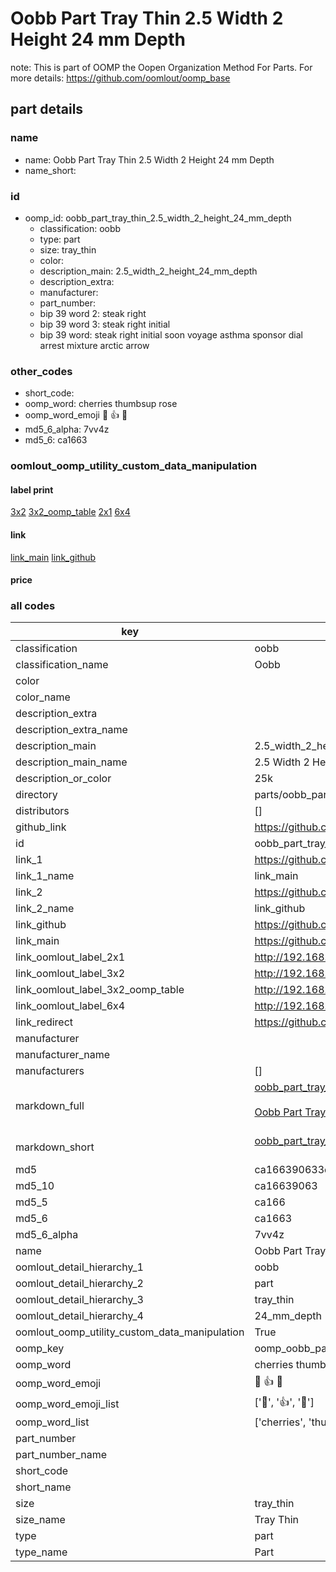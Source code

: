 # Oobb Part Tray Thin 2.5 Width 2 Height 24 mm Depth  

note: This is part of OOMP the Oopen Organization Method For Parts. For more details: https://github.com/oomlout/oomp_base

##  part details
  







### name
* name: Oobb Part Tray Thin 2.5 Width 2 Height 24 mm Depth
* name_short: 
### id
* oomp_id: oobb_part_tray_thin_2.5_width_2_height_24_mm_depth
  * classification: oobb
  * type: part
  * size: tray_thin
  * color: 
  * description_main: 2.5_width_2_height_24_mm_depth
  * description_extra: 
  * manufacturer: 
  * part_number: 
  * bip 39 word 2: steak right
  * bip 39 word 3: steak right initial
  * bip 39 word: steak right initial soon voyage asthma sponsor dial arrest mixture arctic arrow

### other_codes
* short_code: 
* oomp_word: cherries thumbsup rose
* oomp_word_emoji :cherries: :thumbsup: :rose:
* md5_6_alpha: 7vv4z
* md5_6: ca1663






### oomlout_oomp_utility_custom_data_manipulation
#### label print
[3x2](http://192.168.1.245:1112/?label=oomp%207vv4z)
[3x2_oomp_table](http://192.168.1.108:1112/?label=oomp%207vv4z)
[2x1](http://192.168.1.242:1112/?label=oomp%207vv4z)
[6x4](http://192.168.1.55:1112/?label=oomp%207vv4z)    

#### link

[link_main](https://github.com/oomlout/oomlout_oomp_version_1_messy/tree/main/parts/oobb_part_tray_thin_2.5_width_2_height_24_mm_depth) [link_github](https://github.com/oomlout/oomlout_oomp_version_1_messy/tree/main/parts/oobb_part_tray_thin_2.5_width_2_height_24_mm_depth)                             

#### price







### all codes 
| key | value |  
| --- | --- |  
| classification | oobb |  
| classification_name | Oobb |  
| color |  |  
| color_name |  |  
| description_extra |  |  
| description_extra_name |  |  
| description_main | 2.5_width_2_height_24_mm_depth |  
| description_main_name | 2.5 Width 2 Height 24 mm Depth |  
| description_or_color | 25k |  
| directory | parts/oobb_part_tray_thin_2.5_width_2_height_24_mm_depth |  
| distributors | [] |  
| github_link | https://github.com/oomlout/oomlout_oomp_part_src/tree/main/parts/oobb_part_tray_thin_2.5_width_2_height_24_mm_depth |  
| id | oobb_part_tray_thin_2.5_width_2_height_24_mm_depth |  
| link_1 | https://github.com/oomlout/oomlout_oomp_version_1_messy/tree/main/parts/oobb_part_tray_thin_2.5_width_2_height_24_mm_depth |  
| link_1_name | link_main |  
| link_2 | https://github.com/oomlout/oomlout_oomp_version_1_messy/tree/main/parts/oobb_part_tray_thin_2.5_width_2_height_24_mm_depth |  
| link_2_name | link_github |  
| link_github | https://github.com/oomlout/oomlout_oomp_version_1_messy/tree/main/parts/oobb_part_tray_thin_2.5_width_2_height_24_mm_depth |  
| link_main | https://github.com/oomlout/oomlout_oomp_version_1_messy/tree/main/parts/oobb_part_tray_thin_2.5_width_2_height_24_mm_depth |  
| link_oomlout_label_2x1 | http://192.168.1.242:1112/?label=oomp%207vv4z |  
| link_oomlout_label_3x2 | http://192.168.1.245:1112/?label=oomp%207vv4z |  
| link_oomlout_label_3x2_oomp_table | http://192.168.1.108:1112/?label=oomp%207vv4z |  
| link_oomlout_label_6x4 | http://192.168.1.55:1112/?label=oomp%207vv4z |  
| link_redirect | https://github.com/oomlout/oomlout_oomp_version_1_messy/tree/main/parts/oobb_part_tray_thin_2.5_width_2_height_24_mm_depth |  
| manufacturer |  |  
| manufacturer_name |  |  
| manufacturers | [] |  
| markdown_full | [oobb_part_tray_thin_2.5_width_2_height_24_mm_depth](none)<br>[](none)<br>[Oobb Part Tray Thin 2.5 Width 2 Height 24 Mm Depth](none)<br><br> |  
| markdown_short | [oobb_part_tray_thin_2.5_width_2_height_24_mm_depth](none)<br><br> |  
| md5 | ca166390633d1a4c387b0cf4e7ee76a8 |  
| md5_10 | ca16639063 |  
| md5_5 | ca166 |  
| md5_6 | ca1663 |  
| md5_6_alpha | 7vv4z |  
| name | Oobb Part Tray Thin 2.5 Width 2 Height 24 mm Depth |  
| oomlout_detail_hierarchy_1 | oobb |  
| oomlout_detail_hierarchy_2 | part |  
| oomlout_detail_hierarchy_3 | tray_thin |  
| oomlout_detail_hierarchy_4 | 24_mm_depth |  
| oomlout_oomp_utility_custom_data_manipulation | True |  
| oomp_key | oomp_oobb_part_tray_thin_2.5_width_2_height_24_mm_depth |  
| oomp_word | cherries thumbsup rose |  
| oomp_word_emoji | :cherries: :thumbsup: :rose: |  
| oomp_word_emoji_list | [':cherries:', ':thumbsup:', ':rose:'] |  
| oomp_word_list | ['cherries', 'thumbsup', 'rose'] |  
| part_number |  |  
| part_number_name |  |  
| short_code |  |  
| short_name |  |  
| size | tray_thin |  
| size_name | Tray Thin |  
| type | part |  
| type_name | Part |  
